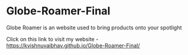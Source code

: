 # Globe-Roamer-Final
Globe Roamer is an website used to bring products onto your spotlight

Click on this link to visit my website - https://kvishnuvaibhav.github.io/Globe-Roamer-Final/
